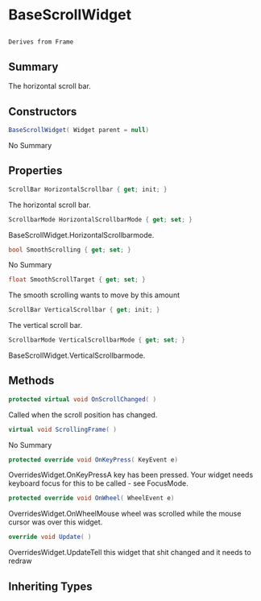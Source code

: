 # BaseScrollWidget

## 
```c#
Derives from Frame
```

## Summary

The horizontal scroll bar.
## Constructors

```c#
BaseScrollWidget( Widget parent = null) 
```
No Summary
## Properties

```c#
ScrollBar HorizontalScrollbar { get; init; } 
```
The horizontal scroll bar.
```c#
ScrollbarMode HorizontalScrollbarMode { get; set; } 
```
BaseScrollWidget.HorizontalScrollbarmode.
```c#
bool SmoothScrolling { get; set; } 
```
No Summary
```c#
float SmoothScrollTarget { get; set; } 
```
The smooth scrolling wants to move by this amount
```c#
ScrollBar VerticalScrollbar { get; init; } 
```
The vertical scroll bar.
```c#
ScrollbarMode VerticalScrollbarMode { get; set; } 
```
BaseScrollWidget.VerticalScrollbarmode.
## Methods

```c#
protected virtual void OnScrollChanged( ) 
```
Called when the scroll position has changed.
```c#
virtual void ScrollingFrame( ) 
```
No Summary
```c#
protected override void OnKeyPress( KeyEvent e) 
```
OverridesWidget.OnKeyPressA key has been pressed. Your widget needs keyboard focus for this to be called - see FocusMode.
```c#
protected override void OnWheel( WheelEvent e) 
```
OverridesWidget.OnWheelMouse wheel was scrolled while the mouse cursor was over this widget.
```c#
override void Update( ) 
```
OverridesWidget.UpdateTell this widget that shit changed and it needs to redraw
## Inheriting Types


